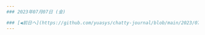 ```yaml
---
### 2023年07月07日 (金)

### [◀️前日へ](https://github.com/yuasys/chatty-journal/blob/main/2023/07/2023-07-06.md)&emsp;&emsp;&emsp;&emsp;[翌日へ▶️](https://github.com/yuasys/chatty-journal/blob/main/2023/07/2023-07-08.md)
---
```


